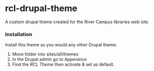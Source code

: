 # rcl-drupal-theme
A custom drupal theme created for the River Campus libraries web site.

### Installation
Install this theme as you would any other Drupal theme.
1. Move folder into sites/all/themes
2. In the Drupal admin go to *Apperance*
3. Find the *RCL Theme* then activate & set as default.
